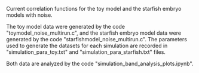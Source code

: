 Current correlation functions for the toy model and the starfish embryo models with noise. 

The toy model data were generated by the code "toymodel_noise_multirun.c", and the starfish embryo model data were generated by the code "starfishmodel_noise_multirun.c". The parameters used to generate the datasets for each simulation are recorded in "simulation_para_toy.txt" and "simulation_para_starfish.txt" files.

Both data are analyzed by the code "simulation_band_analysis_plots.ipynb". 
